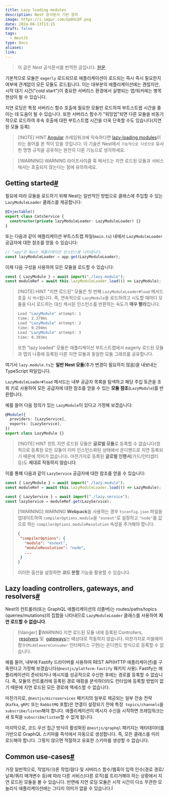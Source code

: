 ```yaml
---
title: Lazy loading modules
description: Nest 공식문서 기반 정리
image: https://i.imgur.com/Gp0VLDF.png
date: 2024-08-13T13:15
draft: false
tags:
  - NestJS
type: Docs
aliases:
link:
---
```


> 이 글은 Nest 공식문서를 번역한 글입니다. [원문](https://docs.nestjs.com/fundamentals/lazy-loading-modules)

기본적으로 모듈은 `eagerly` 로드되므로 애플리케이션이 로드되는 즉시 즉시 필요한지 여부에 관계없이 모든 모듈도 로드됩니다. 이는 대부분의 애플리케이션에는 괜찮지만, 시작 대기 시간("cold start")이 중요한 서버리스 환경에서 실행되는 앱/워커에는 병목 현상이 될 수 있습니다.

지연 로딩은 특정 서버리스 함수 호출에 필요한 모듈만 로드하여 부트스트랩 시간을 줄이는 데 도움이 될 수 있습니다. 또한 서버리스 함수가 "워밍업"되면 다른 모듈을 비동기적으로 로드하여 후속 호출에 대한 부트스트랩 시간을 더욱 단축할 수도 있습니다(지연된 모듈 등록).

> [!NOTE] HINT
> [Angular](https://angular.dev/) 프레임워크에 익숙하다면 [lazy-loading modules](https://angular.dev/guide/ngmodules/lazy-loading#lazy-loading-basics)이라는 용어를 본 적이 있을 것입니다. 이 기술은 Nest에서 `기능적으로 다르므로` 유사한 명명 규칙을 공유하는 완전히 다른 기능으로 생각하세요.

> [!WARNING] WARNING
> 라이프사이클 훅 메서드는 지연 로드된 모듈과 서비스에서는 호출되지 않는다는 점에 유의하세요.

## Getting started[#](https://docs.nestjs.com/fundamentals/lazy-loading-modules#getting-started)

필요에 따라 모듈을 로드하기 위해 Nest는 일반적인 방법으로 클래스에 주입할 수 있는 `LazyModuleLoader` 클래스를 제공합니다:

```typescript title="cats.service.ts"
@Injectable()
export class CatsService {
  constructor(private lazyModuleLoader: LazyModuleLoader) {}
}
```

또는 다음과 같이 애플리케이션 부트스트랩 파일(`main.ts`) 내에서 `LazyModuleLoader` 공급자에 대한 참조를 얻을 수 있습니다:

```typescript
// "app"은 Nest 애플리케이션 인스턴스를 나타냅니다.
const lazyModuleLoader = app.get(LazyModuleLoader);
```

이제 다음 구성을 사용하여 모든 모듈을 로드할 수 있습니다:

```typescript
const { LazyModule } = await import("./lazy.module");
const moduleRef = await this.lazyModuleLoader.load(() => LazyModule);
```

> [!NOTE] HINT
> "지연 로드된" 모듈은 첫 번째 `LazyModuleLoader#load` 메서드 호출 시 `캐시`됩니다. 즉, 연속적으로 `LazyModule`을 로드하려고 시도할 때마다 모듈을 다시 로드하는 대신 캐시된 인스턴스를 반환하는 속도가 **매우 빨라**집니다.
>
> ```bash
> Load "LazyModule" attempt: 1
> time: 2.379ms
> Load "LazyModule" attempt: 2
> time: 0.294ms
> Load "LazyModule" attempt: 3
> time: 0.303ms
> ```
>
> 또한 "lazy loaded" 모듈은 애플리케이션 부트스트랩에서 eagerly 로드된 모듈과 앱의 나중에 등록된 다른 지연 모듈과 동일한 모듈 그래프를 공유합니다.

여기서 `lazy.module.ts`는 **일반 Nest 모듈**(추가 변경이 필요하지 않음)을 내보내는 TypeScript 파일입니다.

`LazyModuleLoader#load` 메서드는 내부 공급자 목록을 탐색하고 해당 주입 토큰을 조회 키로 사용하여 모든 공급자에 대한 참조를 얻을 수 있는 **모듈 참조**(`LazyModule`)를 반환합니다.

예를 들어 다음 정의가 있는 `LazyModule`이 있다고 가정해 보겠습니다:

```typescript
@Module({
  providers: [LazyService],
  exports: [LazyService],
})
export class LazyModule {}
```

> [!NOTE] HINT
> 힌트 지연 로드된 모듈은 **글로벌 모듈**로 등록할 수 없습니다(정적으로 등록된 모든 모듈이 이미 인스턴스화된 상태에서 온디맨드로 지연 등록되기 때문에 의미가 없습니다). 마찬가지로 등록된 **글로벌 인핸서**(가드/인터셉터 등)도 **제대로 작동하지 않습니다**.

이를 통해 다음과 같이 `LazyService` 공급자에 대한 참조를 얻을 수 있습니다:

```typescript
const { LazyModule } = await import("./lazy.module");
const moduleRef = await this.lazyModuleLoader.load(() => LazyModule);

const { LazyService } = await import("./lazy.service");
const lazyService = moduleRef.get(LazyService);
```

> [!WARNING] WARNING
> **Webpack**을 사용하는 경우 `tsconfig.json` 파일을 업데이트하여 `compilerOptions.module`을 `"esnext"`로 설정하고 `"node"`를 값으로 하는 `compilerOptions.moduleResolution` 속성을 추가해야 합니다:
>
> ```json
> {
>  "compilerOptions": {
>    "module": "esnext",
>    "moduleResolution": "node",
>    ...
>  }
> }
> ```
>
> 이러한 옵션을 설정하면 **코드 분할** 기능을 활용할 수 있습니다.

## Lazy loading controllers, gateways, and resolvers[#](https://docs.nestjs.com/fundamentals/lazy-loading-modules#lazy-loading-controllers-gateways-and-resolvers)

Nest의 컨트롤러(또는 GraphQL 애플리케이션의 리졸버)는 routes/paths/topics (queries/mutations)의 집합을 나타내므로 `LazyModuleLoader` 클래스를 사용하여 **지연 로드할 수 없습니다**.

> [!danger] WARNING
> 지연 로드된 모듈 내에 등록된 Controllers,  [resolvers](https://docs.nestjs.com/graphql/resolvers) 및  [gateways](https://docs.nestjs.com/websockets/gateways)는 예상대로 작동하지 않습니다. 마찬가지로 미들웨어 함수(`MiddlewareConsumer` 인터페이스 구현)는 온디맨드 방식으로 등록할 수 없습니다.

예를 들어, 내부에 Fastify 드라이버를 사용하여 REST API(HTTP 애플리케이션)를 구축한다고 가정해 보겠습니다(`@nestjs/platform-fastify` 패키지 사용). Fastify는 애플리케이션이 준비되거나 메시지를 성공적으로 수신한 후에는 경로를 등록할 수 없습니다. 즉, 모듈의 컨트롤러에 등록된 경로 매핑을 분석하더라도 런타임에 등록할 방법이 없기 때문에 지연 로드된 모든 경로에 액세스할 수 없습니다.

마찬가지로, `@nestjs/microservices` 패키지의 일부로 제공되는 일부 전송 전략(`Kafka`, `gRPC` 또는 `RabbitMQ` 포함)은 연결이 설정되기 전에 특정  `topics/channels`을 `subscribe/listen`해야 합니다. 애플리케이션이 메시지 수신을 시작하면 프레임워크는 새 토픽을 `subscribe/listen`할 수 없게 됩니다.

마지막으로, 코드 우선 접근 방식이 활성화된 `@nestjs/graphql` 패키지는 메타데이터를 기반으로 GraphQL 스키마를 즉석에서 자동으로 생성합니다. 즉, 모든 클래스를 미리 로드해야 합니다. 그렇지 않으면 적절하고 유효한 스키마를 생성할 수 없습니다.

## Common use-cases[#](https://docs.nestjs.com/fundamentals/lazy-loading-modules#common-use-cases)

가장 일반적으로, 작업자/크론 작업/람다 및 서버리스 함수/웹훅이 입력 인수(경로 경로/날짜/쿼리 매개변수 등)에 따라 다른 서비스(다른 로직)를 트리거해야 하는 상황에서 지연 로드된 모듈을 볼 수 있습니다. 반면에 지연 로딩 모듈은 시작 시간이 다소 무관한 모놀리식 애플리케이션에는 그다지 의미가 없을 수 있습니다.Í
